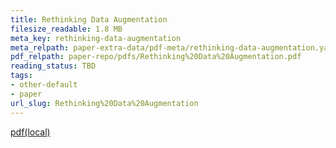 ```yaml
---
title: Rethinking Data Augmentation
filesize_readable: 1.8 MB
meta_key: rethinking-data-augmentation
meta_relpath: paper-extra-data/pdf-meta/rethinking-data-augmentation.yaml
pdf_relpath: paper-repo/pdfs/Rethinking%20Data%20Augmentation.pdf
reading_status: TBD
tags:
- other-default
- paper
url_slug: Rethinking%20Data%20Augmentation
---
```


[pdf(local)](../../paper-repo/pdfs/Rethinking%20Data%20Augmentation.pdf)
